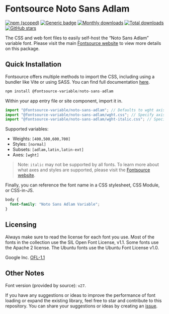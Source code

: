 # Fontsource Noto Sans Adlam

[![npm (scoped)](https://img.shields.io/npm/v/@fontsource-variable/noto-sans-adlam?color=brightgreen)](https://www.npmjs.com/package/@fontsource-variable/noto-sans-adlam) [![Generic badge](https://img.shields.io/badge/fontsource-passing-brightgreen)](https://github.com/fontsource/fontsource) [![Monthly downloads](https://badgen.net/npm/dm/@fontsource-variable/noto-sans-adlam)](https://github.com/fontsource/fontsource) [![Total downloads](https://badgen.net/npm/dt/@fontsource-variable/noto-sans-adlam)](https://github.com/fontsource/fontsource) [![GitHub stars](https://img.shields.io/github/stars/fontsource/fontsource.svg?style=social&label=Star)](https://github.com/fontsource/fontsource/stargazers)

The CSS and web font files to easily self-host the “Noto Sans Adlam” variable font. Please visit the main [Fontsource website](https://fontsource.org/fonts/noto-sans-adlam) to view more details on this package.

## Quick Installation

Fontsource offers multiple methods to import the CSS, including using a bundler like Vite or using SASS. You can find full documentation [here](https://fontsource.org/docs/getting-started/introduction).

```javascript
npm install @fontsource-variable/noto-sans-adlam
```

Within your app entry file or site component, import it in.

```javascript
import "@fontsource-variable/noto-sans-adlam"; // Defaults to wght axis
import "@fontsource-variable/noto-sans-adlam/wght.css"; // Specify axis
import "@fontsource-variable/noto-sans-adlam/wght-italic.css"; // Specify axis and style
```

Supported variables:
- Weights: `[400,500,600,700]`
- Styles: `[normal]`
- Subsets: `[adlam,latin,latin-ext]`
- Axes: `[wght]`

> Note: `italic` may not be supported by all fonts. To learn more about what axes and styles are supported, please visit the [Fontsource website](https://fontsource.org/fonts/noto-sans-adlam).

Finally, you can reference the font name in a CSS stylesheet, CSS Module, or CSS-in-JS.

```css
body {
  font-family: "Noto Sans Adlam Variable";
}
```

## Licensing
Always make sure to read the license for each font you use. Most of the fonts in the collection use the SIL Open Font License, v1.1. Some fonts use the Apache 2 license. The Ubuntu fonts use the Ubuntu Font License v1.0.

Google Inc.
[OFL-1.1](http://scripts.sil.org/OFL)

## Other Notes
Font version (provided by source): `v27`.

If you have any suggestions or ideas to improve the performance of font loading or expand the existing library, feel free to star and contribute to this repository. You can share your suggestions or ideas by creating an [issue](https://github.com/fontsource/fontsource/issues).
